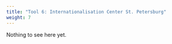 ```yaml
---
title: "Tool 6: Internationalisation Center St. Petersburg"
weight: 7
---
```


Nothing to see here yet.
